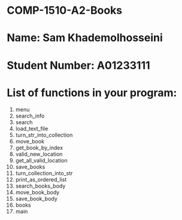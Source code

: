 # COMP-1510-A2-Books

# Name: Sam Khademolhosseini

# Student Number: A01233111

# List of functions in your program:

1. menu
2. search_info
3. search
4. load_text_file
5. turn_str_into_collection
6. move_book
7. get_book_by_index
8. valid_new_location
9. get_all_valid_location
10. save_books
11. turn_collection_into_str
12. print_as_ordered_list
13. search_books_body
14. move_book_body
15. save_book_body
16. books
17. main

